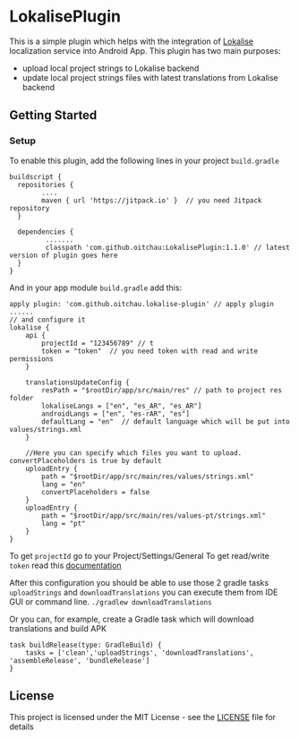 
# LokalisePlugin

This is a simple plugin which helps with the integration of [Lokalise](https://lokalise.co) localization service into Android App. 
This plugin has two main purposes:
* upload local project strings to Lokalise backend
* update local project strings files with latest translations from Lokalise backend

## Getting Started
### Setup

To enable this plugin, add the following lines in your project `build.gradle`

```
buildscript {  
  repositories {  
        .... 
        maven { url 'https://jitpack.io' }  // you need Jitpack repository
  }  
  
  dependencies {  
         .......
         classpath 'com.github.oitchau:LokalisePlugin:1.1.0' // latest version of plugin goes here
  }  
}
```
And in your app module `build.gradle` add this:

```
apply plugin: 'com.github.oitchau.lokalise-plugin' // apply plugin 
......
// and configure it
lokalise {  
    api {  
        projectId = "123456789" // t
        token = "token"  // you need token with read and write permissions
    }  
  
    translationsUpdateConfig {  
        resPath = "$rootDir/app/src/main/res" // path to project res folder
        lokaliseLangs = ["en", "es_AR", "es_AR"]
        androidLangs = ["en", "es-rAR", "es"]  
        defaultLang = "en"  // default language which will be put into values/strings.xml
    }  
  
    //Here you can specify which files you want to upload. convertPlaceholders is true by default
    uploadEntry {  
        path = "$rootDir/app/src/main/res/values/strings.xml"  
        lang = "en"
        convertPlaceholders = false
    }  
    uploadEntry {  
        path = "$rootDir/app/src/main/res/values-pt/strings.xml"  
        lang = "pt"  
    }  
}
```
To get `projectId` go to your Project/Settings/General 
To get read/write `token` read this [documentation](https://docs.lokalise.co/faqs/api-tokens)

After this configuration you should be able to use those 2 gradle tasks `uploadStrings` and `downloadTranslations`  you can execute them from IDE GUI or command line.
``` ./gradlew downloadTranslations ```

Or you can, for example, create a Gradle task which will download translations and build APK
```
task buildRelease(type: GradleBuild) {  
    tasks = ['clean','uploadStrings', 'downloadTranslations', 'assembleRelease', 'bundleRelease']  
}
```

## License

This project is licensed under the MIT License - see the [LICENSE](LICENSE) file for details
